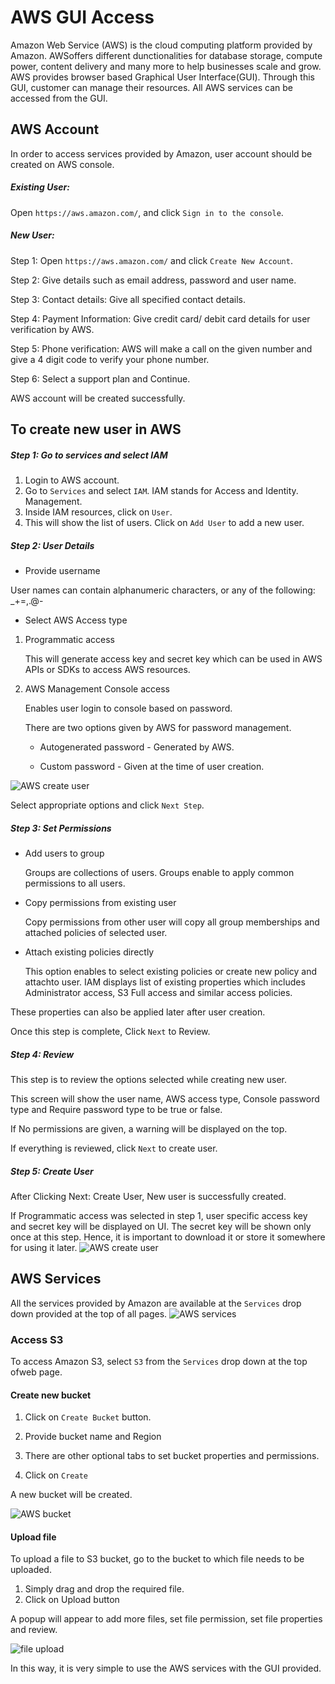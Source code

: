 # AWS GUI Access

Amazon Web Service (AWS) is the cloud computing platform provided by Amazon.
AWSoffers different dunctionalities for database storage, compute power, content
delivery and many more to help businesses scale and grow.
AWS provides browser based Graphical User Interface(GUI). Through this GUI,
customer can manage their resources.
All AWS services can be accessed from the GUI. 



## AWS Account

In order to access services provided by Amazon, user account should be created
on AWS console.

##### Existing User: 
Open `https://aws.amazon.com/`, and click `Sign in to the console`.

##### New User:

Step 1: Open `https://aws.amazon.com/` and click `Create New Account`.

Step 2: Give details such as email address, password and user name.

Step 3: Contact details: Give all specified contact details. 

Step 4: Payment Information: Give credit card/ debit card details for user
verification by AWS.

Step 5: Phone verification: AWS will make a call on the given number and give a
4 digit code to verify your phone number.

Step 6: Select a support plan and Continue. 

AWS account will be created successfully. 



## To create new user in AWS

##### Step 1: Go to services and select IAM

1. Login to AWS account.
2. Go to `Services` and select `IAM`. IAM stands for Access and Identity.
Management.
3. Inside IAM resources, click on `User`. 
4. This will show the list of users. Click on ``Add User`` to add a new user. 
 
 
##### Step 2: User Details

* Provide username 
	
User names can contain alphanumeric characters, or any of the following:
_+=,.@- 

* Select AWS Access type

1. Programmatic access		

	This will generate access key and secret key which can be used in AWS APIs or
	SDKs to access AWS resources.

2. AWS Management Console access

	Enables user login to console based on password.
        
  	There are two options given by AWS for password management.
	
	* Autogenerated password - Generated by AWS.
	
	* Custom password - Given at the time of user creation.
        
![AWS create
user](https://github.com/cloudmesh-community/hid-sp18-420/blob/master/tutorial/images/adduser.PNG?raw=true)
        
   Select appropriate options and click ``Next Step``.
        
##### Step 3: Set Permissions

* Add users to group

	Groups are collections of users. Groups enable to apply common permissions to
	all users.
    
* Copy permissions from existing user

	Copy permissions from other user will copy all group memberships and attached
	policies of selected user.
    
* Attach existing policies directly
	
	This option enables to select existing policies or create new policy and
	attachto user. IAM displays list of existing properties which includes
	Administrator
	access, S3 Full access and similar access policies.

These properties can also be applied later after user creation. 

Once this step is complete, Click `Next` to Review.

##### Step 4: Review

This step is to review the options selected while creating new user. 

This screen will show the user name, AWS access type, Console password type and
Require password type to be true or false.

If No permissions are given, a warning will be displayed on the top. 

If everything is reviewed, click `Next` to create user.

##### Step 5: Create User

After Clicking Next: Create User, New user is successfully created. 

If Programmatic access was selected in step 1, user specific access key and
secret key will be displayed on UI. The secret key will be shown only once at
this step.
Hence, it is important to download it or store it somewhere for using it later.
![AWS create
user](https://github.com/cloudmesh-community/hid-sp18-420/blob/master/tutorial/images/userCreated.PNG?raw=true)

## AWS Services

All the services provided by Amazon are available at the ``Services`` drop down
provided at the top of all pages.
![AWS
services](https://github.com/cloudmesh-community/hid-sp18-420/blob/master/tutorial/images/aws_services.PNG?raw=true)

### Access S3

To access Amazon S3, select ``S3`` from the ``Services`` drop down at the top
ofweb page.

#### Create new bucket

1. Click on ``Create Bucket`` button. 

2. Provide bucket name and Region

3. There are other optional tabs to set bucket properties and permissions. 

4. Click on ``Create``

A new bucket will be created. 

![AWS
bucket](https://raw.githubusercontent.com/cloudmesh-community/hid-sp18-420/master/tutorial/images/s3-bucket.JPG?raw=true)

#### Upload file

To upload a file to S3 bucket, go to the bucket to which file needs to be
uploaded.

1. Simply drag and drop the required file.
2. Click on Upload button

A popup will appear to add more files, set file permission, set file properties
and review.

![file
upload](https://github.com/cloudmesh-community/hid-sp18-420/blob/master/tutorial/images/upload.JPG?raw=true?raw=true)


In this way, it is very simple to use the AWS services with the GUI provided.
